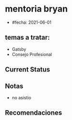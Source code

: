 # mentoria bryan

- #fecha: 2021-06-01
## temas a tratar:

- Gatsby
- Consejo Profesional

## Current Status

## Notas

- no asistio

## Recomendaciones
